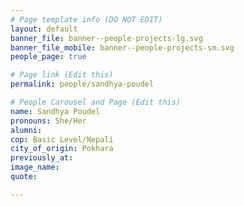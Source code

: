 ```yaml
---
# Page template info (DO NOT EDIT)
layout: default
banner_file: banner--people-projects-lg.svg
banner_file_mobile: banner--people-projects-sm.svg
people_page: true

# Page link (Edit this)
permalink: people/sandhya-poudel

# People Carousel and Page (Edit this)
name: Sandhya Poudel
pronouns: She/Her
alumni: 
cop: Basic Level/Nepali
city_of_origin: Pokhara
previously_at: 
image_name:
quote: 

---
```

